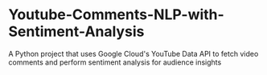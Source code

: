 # Youtube-Comments-NLP-with-Sentiment-Analysis
A Python project that uses Google Cloud's YouTube Data API to fetch video comments and perform sentiment analysis for audience insights
